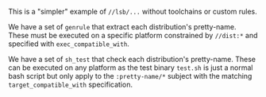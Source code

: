 This is a "simpler" example of  `//lsb/...` without toolchains or custom rules.

We have a set of `genrule` that extract each distribution's pretty-name. These must be executed on a specific platform
constrained by `//dist:*` and specified with `exec_compatible_with`.

We have a set of `sh_test` that check each distribution's pretty-name. These can be executed on any platform as the 
test binary `test.sh` is just a normal bash script but only apply to the `:pretty-name/*` subject with the matching
`target_compatible_with` specification.

